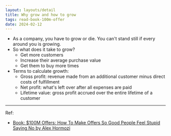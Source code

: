 ```yaml
---
layout: layouts/detail
title: Why grow and how to grow
tags: read-book-100m-offer
date: 2024-02-12
---
```

- As a company, you have to grow or die. You can't stand still if every around you is growing.
- So what does it take to grow?
  - Get more customers
  - Increase their average purchase value
  - Get them to buy more times
- Terms to calculate growth:
  - Gross profit: revenue made from an additional customer minus direct costs of fulfillment
  - Net profit: what's left over after all expenses are paid
  - Lifetime value: gross profit accrued over the entire lifetime of a customer

---

Ref:
- <a href="https://www.amazon.com/100M-Offers-People-Stupid-Saying-ebook/dp/B099QVG1H8" target="_blank">Book: $100M Offers: How To Make Offers So Good People Feel Stupid Saying No by Alex Hormozi</a>